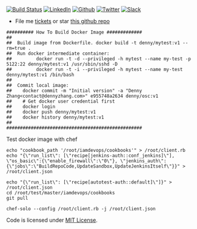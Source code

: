[![Build Status](https://travis-ci.org/DennyZhang/devops_docker_image.svg?branch=master)](https://travis-ci.org/DennyZhang/devops_docker_image) [![LinkedIn](https://www.dennyzhang.com/wp-content/uploads/sns/linkedin.png)](https://www.linkedin.com/in/dennyzhang001) [![Github](https://www.dennyzhang.com/wp-content/uploads/sns/github.png)](https://github.com/DennyZhang) [![Twitter](https://www.dennyzhang.com/wp-content/uploads/sns/twitter.png)](https://twitter.com/dennyzhang001) [![Slack](https://www.dennyzhang.com/wp-content/uploads/sns/slack.png)](https://www.dennyzhang.com/slack)
- File me [tickets](https://github.com/DennyZhang/devops_docker_image/issues) or star [this github repo](https://github.com/DennyZhang/devops_docker_image)

```
########## How To Build Docker Image #############
##
##  Build image from Dockerfile. docker build -t denny/mytest:v1 --rm=true .
##  Run docker intermediate container:
##         docker run -t -d --privileged -h mytest --name my-test -p 5122:22 denny/mytest:v1 /usr/sbin/sshd -D
##         docker run -t -i --privileged -h mytest --name my-test denny/mytest:v1 /bin/bash
##
##  Commit local image:
##    docker commit -m "Initial version" -a "Denny Zhang<contact@dennyzhang.com>" e955748a2634 denny/osc:v1
##    # Get docker user credential first
##    docker login
##    docker push denny/mytest:v1
##    docker history denny/mytest:v1
##
##################################################
```

Test docker image with chef
```
echo "cookbook_path '/root/iamdevops/cookbooks'" > /root/client.rb
echo "{\"run_list\": [\"recipe[jenkins-auth::conf_jenkins]\"], \"os_basic\":{\"enable_firewall\":\"0\"}, \"jenkins_auth\":{\"jobs\":\"BuildRepoCode,UpdateSandbox,UpdateJenkinsItself\"}}" > /root/client.json

echo "{\"run_list\": [\"recipe[autotest-auth::default]\"]}" > /root/client.json
cd /root/test/master/iamdevops/cookbooks
git pull

chef-solo --config /root/client.rb -j /root/client.json
```

Code is licensed under [MIT License](https://www.dennyzhang.com/wp-content/mit_license.txt).
